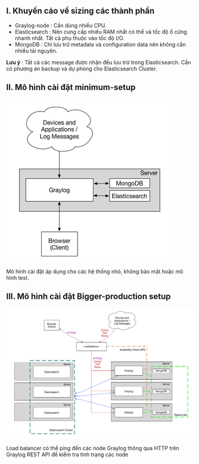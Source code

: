 ## I. Khuyến cáo về sizing các thành phần
 - Graylog-node : Cần dùng nhiều CPU. 
 - Elasticsearch : Nên cung cấp nhiều RAM nhất có thể và tốc độ ổ cứng nhanh nhất. Tất cả phụ thuộc vào tốc độ I/O.
 - MongoDB : Chỉ lưu trữ metadata và configuration data nên không cần nhiều tài nguyên.

**Lưu ý** : Tất cả các message được nhận đều lưu trữ trong Elasticsearch. Cần có phương án backup và dự phòng cho Elasticsearch Cluster.

## II. Mô hình cài đặt minimum-setup 

![graylog](/images/small-architecture.png)

Mô hình cài đặt áp dụng cho các hệ thống nhỏ, không bảo mật hoặc mô hình test.

## III. Mô hình cài đặt Bigger-production setup

![graylog](/images/bigger-architecture.png)

Load balancer có thể ping đến các node Graylog thông qua HTTP trên Graylog REST API để kiểm tra tình trạng các node